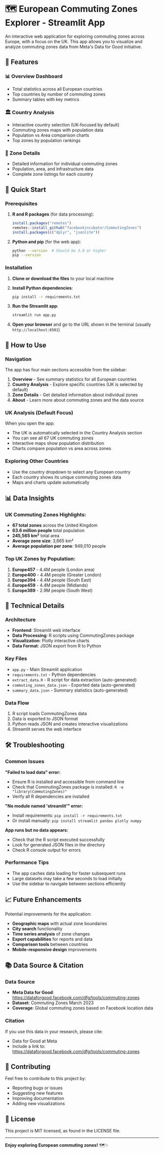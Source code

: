 # 🗺️ European Commuting Zones Explorer - Streamlit App

An interactive web application for exploring commuting zones across Europe, with a focus on the UK. This app allows you to visualize and analyze commuting zones data from Meta's Data for Good initiative.

## 🌟 Features

### 📊 **Overview Dashboard**
- Total statistics across all European countries
- Top countries by number of commuting zones
- Summary tables with key metrics

### 🏛️ **Country Analysis**
- Interactive country selection (UK-focused by default)
- Commuting zones maps with population data
- Population vs Area comparison charts
- Top zones by population rankings

### 📍 **Zone Details**
- Detailed information for individual commuting zones
- Population, area, and infrastructure data
- Complete zone listings for each country

## 🚀 Quick Start

### Prerequisites

1. **R and R packages** (for data processing):
   ```r
   install.packages("remotes")
   remotes::install_github("facebookincubator/CommutingZones")
   install.packages(c("dplyr", "jsonlite"))
   ```

2. **Python and pip** (for the web app):
   ```bash
   python --version  # Should be 3.8 or higher
   pip --version
   ```

### Installation

1. **Clone or download the files** to your local machine

2. **Install Python dependencies**:
   ```bash
   pip install -r requirements.txt
   ```

3. **Run the Streamlit app**:
   ```bash
   streamlit run app.py
   ```

4. **Open your browser** and go to the URL shown in the terminal (usually `http://localhost:8501`)

## 📱 How to Use

### Navigation
The app has four main sections accessible from the sidebar:

1. **Overview** - See summary statistics for all European countries
2. **Country Analysis** - Explore specific countries (UK is selected by default)
3. **Zone Details** - Get detailed information about individual zones
4. **About** - Learn more about commuting zones and the data source

### UK Analysis (Default Focus)
When you open the app:
- The UK is automatically selected in the Country Analysis section
- You can see all 67 UK commuting zones
- Interactive maps show population distribution
- Charts compare population vs area across zones

### Exploring Other Countries
- Use the country dropdown to select any European country
- Each country shows its unique commuting zones data
- Maps and charts update automatically

## 📊 Data Insights

### UK Commuting Zones Highlights:
- **67 total zones** across the United Kingdom
- **63.6 million people** total population
- **245,565 km²** total area
- **Average zone size**: 3,665 km²
- **Average population per zone**: 949,010 people

### Top UK Zones by Population:
1. **Europe457** - 4.4M people (London area)
2. **Europe400** - 4.4M people (Greater London)
3. **Europe394** - 4.4M people (South East)
4. **Europe459** - 4.4M people (Midlands)
5. **Europe389** - 2.9M people (South West)

## 🔧 Technical Details

### Architecture
- **Frontend**: Streamlit web interface
- **Data Processing**: R scripts using CommutingZones package
- **Visualization**: Plotly interactive charts
- **Data Format**: JSON export from R to Python

### Key Files
- `app.py` - Main Streamlit application
- `requirements.txt` - Python dependencies
- `extract_data.R` - R script for data extraction (auto-generated)
- `commuting_zones_data.json` - Exported data (auto-generated)
- `summary_data.json` - Summary statistics (auto-generated)

### Data Flow
1. R script loads CommutingZones data
2. Data is exported to JSON format
3. Python reads JSON and creates interactive visualizations
4. Streamlit serves the web interface

## 🛠️ Troubleshooting

### Common Issues

**"Failed to load data" error:**
- Ensure R is installed and accessible from command line
- Check that CommutingZones package is installed: `R -e "library(CommutingZones)"`
- Verify all R dependencies are installed

**"No module named 'streamlit'" error:**
- Install requirements: `pip install -r requirements.txt`
- Or install manually: `pip install streamlit pandas plotly numpy`

**App runs but no data appears:**
- Check that the R script executed successfully
- Look for generated JSON files in the directory
- Check R console output for errors

### Performance Tips
- The app caches data loading for faster subsequent runs
- Large datasets may take a few seconds to load initially
- Use the sidebar to navigate between sections efficiently

## 📈 Future Enhancements

Potential improvements for the application:
- **Geographic maps** with actual zone boundaries
- **City search** functionality
- **Time series analysis** of zone changes
- **Export capabilities** for reports and data
- **Comparison tools** between countries
- **Mobile-responsive design** improvements

## 📚 Data Source & Citation

### Data Source
- **Meta Data for Good**: https://dataforgood.facebook.com/dfg/tools/commuting-zones
- **Dataset**: Commuting Zones March 2023
- **Coverage**: Global commuting zones based on Facebook location data

### Citation
If you use this data in your research, please cite:
- Data for Good at Meta
- Include a link to: https://dataforgood.facebook.com/dfg/tools/commuting-zones

## 🤝 Contributing

Feel free to contribute to this project by:
- Reporting bugs or issues
- Suggesting new features
- Improving documentation
- Adding new visualizations

## 📄 License

This project is MIT licensed, as found in the LICENSE file.

---

**Enjoy exploring European commuting zones!** 🗺️✨ 